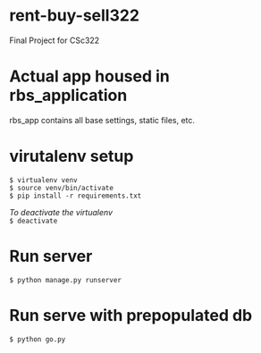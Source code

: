 # rent-buy-sell322
Final Project for CSc322

# Actual app housed in rbs_application
rbs_app contains all base settings, static files, etc.

# virutalenv setup
`$ virtualenv venv`  
`$ source venv/bin/activate`  
`$ pip install -r requirements.txt`

*To deactivate the virtualenv*  
`$ deactivate`

# Run server
`$ python manage.py runserver`

# Run serve with prepopulated db 
`$ python go.py`

